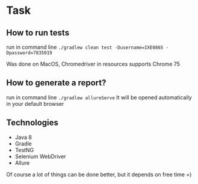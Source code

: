 # Task

## How to run tests
run in command line `./gradlew clean test -Dusername=IXE0865 -Dpassword=7835019`

Was done on MacOS, Chromedriver in resources supports Chrome 75 

## How to generate a report?
run in command line `./gradlew allureServe`
It will be opened automatically in your default browser

## Technologies 
 - Java 8
 - Gradle
 - TestNG
 - Selenium WebDriver
 - Allure
 
 Of course a lot of things can be done better, but it depends on free time =)
